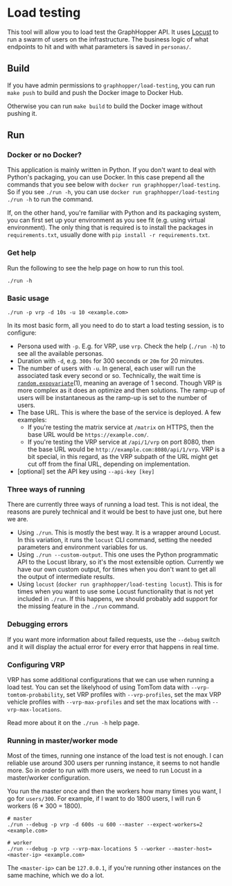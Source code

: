 # Load testing

This tool will allow you to load test the GraphHopper API. It uses [Locust](https://locust.io) to
run a swarm of users on the infrastructure.
The business logic of what endpoints to hit and with what parameters is saved in `personas/`.

## Build

If you have admin permissions to `graphhopper/load-testing`, you can run `make push` to build and
push the Docker image to Docker Hub.

Otherwise you can run `make build` to build the Docker image without pushing it.

## Run

### Docker or no Docker?

This application is mainly written in Python. If you don't want to deal with Python's packaging,
you can use Docker. In this case prepend all the commands that you see below with 
`docker run graphhopper/load-testing`. So if you see `./run -h`, you can use
`docker run graphhopper/load-testing ./run -h` to run the command.

If, on the other hand, you're familiar with Python and its packaging system, you can first set up
your environment as you see fit (e.g. using virtual environment). The only thing that is required
is to install the packages in `requirements.txt`, usually done with `pip install -r requirements.txt`.

### Get help

Run the following to see the help page on how to run this tool.

    ./run -h

### Basic usage

    ./run -p vrp -d 10s -u 10 <example.com>

In its most basic form, all you need to do to start a load testing session, is to configure:
* Persona used with `-p`. E.g. for VRP, use `vrp`. Check the help (`./run -h`) to see all the
  available personas.
* Duration with `-d`, e.g. `300s` for 300 seconds or `20m` for 20 minutes.
* The number of users with `-u`. In general, each user will run the associated task every second or
  so. Technically, the wait time is [`random.expovariate`](https://docs.python.org/3.7/library/random.html#random.expovariate)(1),
  meaning an average of 1 second. Though VRP is more complex as it does an optimize and then
  solutions. The ramp-up of users will be instantaneous as the ramp-up is set to the number of
  users.
* The base URL. This is where the base of the service is deployed. A few examples:
  * If you're testing the matrix service at `/matrix` on HTTPS, then the base URL would be
    `https://example.com/`.
  * If you're testing the VRP service at `/api/1/vrp` on port 8080, then the base URL would be
    `http://example.com:8080/api/1/vrp`. VRP is a bit special, in this regard, as the VRP
    subpath of the URL might get cut off from the final URL, depending on implementation.
* [optional] set the API key using `--api-key [key]`

### Three ways of running

There are currently three ways of running a load test. This is not ideal, the reasons are purely
technical and it would be best to have just one, but here we are.

* Using `./run`. This is mostly the best way. It is a wrapper around Locust. In this variation, it
  runs the `locust` CLI command, setting the needed parameters and environment variables for us.
* Using `./run --custom-output`. This one uses the Python programmatic API to the Locust library,
  so it's the most extensible option. Currently we have our own custom output, for times when you
  don't want to get all the output of intermediate results.
* Using `locust` (`docker run graphhopper/load-testing locust`). This is for times when you want to
  use some Locust functionality that is not yet included in `./run`. If this happens, we should
  probably add support for the missing feature in the `./run` command.

### Debugging errors

If you want more information about failed requests, use the `--debug` switch and it will display the
actual error for every error that happens in real time.

### Configuring VRP

VRP has some additional configurations that we can use when running a load test. You can set the
likelyhood of using TomTom data with `--vrp-tomtom-probability`,
set VRP profiles with `--vrp-profiles`, set the max VRP vehicle profiles with `--vrp-max-profiles`
and set the max locations with `--vrp-max-locations`.

Read more about it on the `./run -h` help page.

### Running in master/worker mode

Most of the times, running one instance of the load test is not enough. I can reliable use around
300 users per running instance, it seems to not handle more. So in order to run with more users, we
need to run Locust in a master/worker configuration.

You run the master once and then the workers how many times you want, I go for `users/300`. For
example, if I want to do 1800 users, I will run 6 workers (6 * 300 = 1800).

    # master
    ./run --debug -p vrp -d 600s -u 600 --master --expect-workers=2 <example.com>

    # worker
    ./run --debug -p vrp --vrp-max-locations 5 --worker --master-host=<master-ip> <example.com>

The `<master-ip>` can be `127.0.0.1`, if you're running other instances on the same machine, which
we do a lot.
